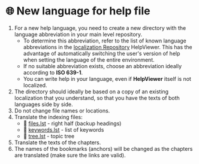 # 🌐 New language for help file

1. For a new help language, you need to create a new directory with the language abbreviation in your main level repository.
    - To determine this abbreviation, refer to the list of known language abbreviations in the [localization Repository][Localiz] HelpViewer. This has the advantage of automatically switching the user's version of help when setting the language of the entire environment.
    - If no suitable abbreviation exists, choose an abbreviation ideally according to **ISO 639-1**. 
    - You can write help in your language, even if **HelpViewer** itself is not localized.
2. The directory should ideally be based on a copy of an existing localization that you understand, so that you have the texts of both languages side by side.
3. Do not change file names or locations.
4. Translate the indexing files:
    - 📑 [files.lst][Dfiles.lst] - right half (backup headings)
    - 📇 [keywords.lst][Dkeywords.lst] - list of keywords
    - 📖 [tree.lst][Dtree.lst] - topic tree
5. Translate the texts of the chapters.
6. The names of the bookmarks (anchors) will be changed as the chapters are translated (make sure the links are valid).

[Localiz]: https://github.com/HelpViewer/Translations "HelpViewer localization"
[Dfiles.lst]: mdata/files.lst.md "files.lst"
[Dkeywords.lst]: mdata/keywords.lst.md "keywords.lst"
[Dtree.lst]: mdata/tree.lst.md "tree.lst"
